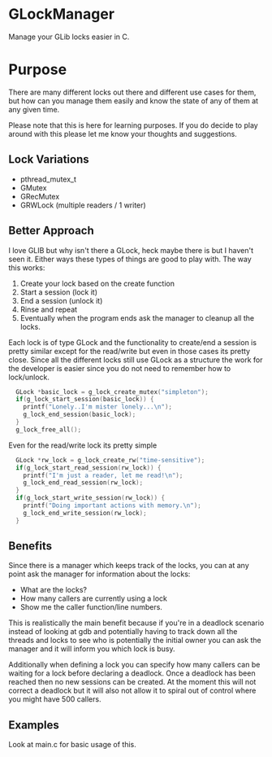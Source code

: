 # GLockManager
Manage your GLib locks easier in C.

Purpose
=======

There are many different locks out there and different use cases for them, but how can you manage
them easily and know the state of any of them at any given time.

Please note that this is here for learning purposes. If you do decide to play around with this
please let me know your thoughts and suggestions.

Lock Variations
---------------
* pthread_mutex_t
* GMutex
* GRecMutex
* GRWLock (multiple readers / 1 writer)

Better Approach
---------------
I love GLIB but why isn't there a GLock, heck maybe there is but I haven't seen
it. Either ways these types of things are good to play with. The way this works:

1. Create your lock based on the create function
2. Start a session (lock it)
3. End a session (unlock it)
4. Rinse and repeat
5. Eventually when the program ends ask the manager to cleanup all the locks.

Each lock is of type GLock and the functionality to create/end a session is pretty
similar except for the read/write but even in those cases its pretty close.
Since all the different locks still use GLock as a structure the work for the developer
is easier since you do not need to remember how to lock/unlock.

```c
  GLock *basic_lock = g_lock_create_mutex("simpleton");
  if(g_lock_start_session(basic_lock)) {
    printf("Lonely..I'm mister lonely...\n");
    g_lock_end_session(basic_lock);
  }
  g_lock_free_all();
```

Even for the read/write lock its pretty simple
```c
  GLock *rw_lock = g_lock_create_rw("time-sensitive");
  if(g_lock_start_read_session(rw_lock)) {
    printf("I'm just a reader, let me read!\n");
    g_lock_end_read_session(rw_lock);
  }
  if(g_lock_start_write_session(rw_lock)) {
    printf("Doing important actions with memory.\n");
    g_lock_end_write_session(rw_lock);
  }
```

Benefits
--------
Since there is a manager which keeps track of the locks, you can at any point ask the
manager for information about the locks:
* What are the locks?
* How many callers are currently using a lock
* Show me the caller function/line numbers.

This is realistically the main benefit because if you're in a deadlock scenario instead
of looking at gdb and potentially having to track down all the threads and locks to see
who is potentially the initial owner you can ask the manager and it will inform you which
lock is busy.

Additionally when defining a lock you can specify how many callers can be waiting for a
lock before declaring a deadlock. Once a deadlock has been reached then no
new sessions can be created. At the moment this will not correct a deadlock but
it will also not allow it to spiral out of control where you might have 500 callers.

Examples
--------
Look at main.c for basic usage of this.
